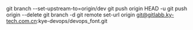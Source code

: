 git branch --set-upstream-to=origin/dev 
git push origin HEAD -u
git push origin --delete
git branch -d 
git remote set-url origin git@gitlabb.ky-tech.com.cn:kye-devops/devops_font.git